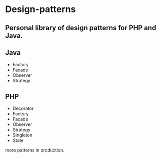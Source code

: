 Design-patterns
===============
Personal library of design patterns for PHP and Java.
-
Java
-
- Factory
- Facade
- Observer
- Strategy

PHP
-
- Decorator
- Factory
- Facade
- Observer
- Strategy
- Singleton
- State

more patterns in production.


